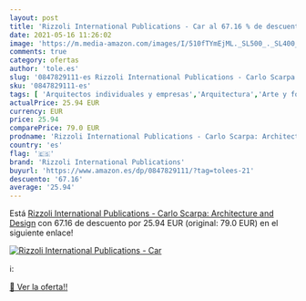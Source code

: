```yaml
---
layout: post
title: 'Rizzoli International Publications - Car al 67.16 % de descuento'
date: 2021-05-16 11:26:02
image: 'https://m.media-amazon.com/images/I/510fTYmEjML._SL500_._SL400_.jpg'
comments: true
category: ofertas
author: 'tole.es'
slug: '0847829111-es Rizzoli International Publications - Carlo Scarpa:...'
sku: '0847829111-es'
tags: [ 'Arquitectos individuales y empresas','Arquitectura','Arte y fotografía','Crítica arquitectónica','Fotografía arquitectónica','Fotografía y vídeo','Libros','rizzoli international publications', ]
actualPrice: 25.94 EUR
currency: EUR
price: 25.94
comparePrice: 79.0 EUR
prodname: 'Rizzoli International Publications - Carlo Scarpa: Architecture and Design'
country: 'es'
flag: '🇪🇸'
brand: 'Rizzoli International Publications'
buyurl: 'https://www.amazon.es/dp/0847829111/?tag=tolees-21'
descuento: '67.16'
average: '25.94'
---
```


Está [Rizzoli International Publications - Carlo Scarpa: Architecture and Design](https://www.amazon.es/dp/0847829111/?tag=tolees-21) con 67.16 de descuento por 25.94 EUR (original: 79.0 EUR) en el siguiente enlace!

[![Rizzoli International Publications - Car](https://m.media-amazon.com/images/I/510fTYmEjML._SL500_._SL400_.jpg)](https://www.amazon.es/dp/0847829111/?tag=tolees-21)

ℹ️:


[🛒 Ver la oferta!!](https://www.amazon.es/dp/0847829111/?tag=tolees-21)

